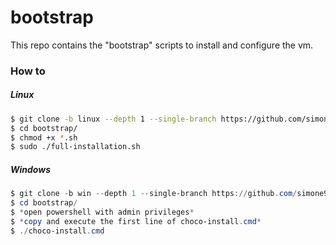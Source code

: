 # bootstrap
This repo contains the "bootstrap" scripts to install and configure the vm.

### How to

##### Linux
```bash
$ git clone -b linux --depth 1 --single-branch https://github.com/simone98dm/bootstrap.git
$ cd bootstrap/
$ chmod +x *.sh
$ sudo ./full-installation.sh
```
##### Windows
```powershell
$ git clone -b win --depth 1 --single-branch https://github.com/simone98dm/bootstrap.git
$ cd bootstrap/
$ *open powershell with admin privileges*
$ *copy and execute the first line of choco-install.cmd*
$ ./choco-install.cmd
```

